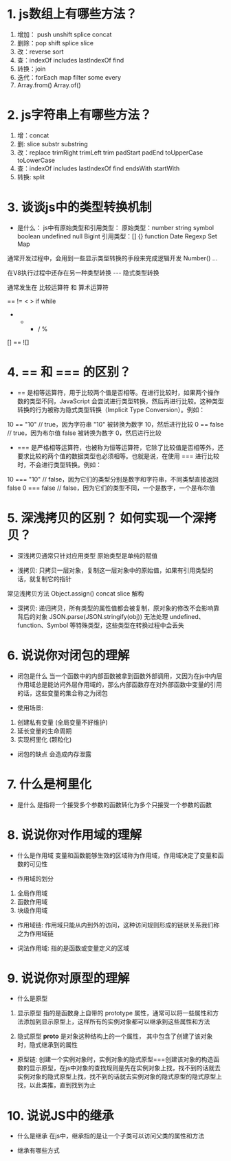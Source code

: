 # 1. js数组上有哪些方法？
1. 增加： push  unshift  splice  concat
2. 删除：pop  shift  splice  slice
3. 改：reverse sort  
4. 查：indexOf includes  lastIndexOf  find
5. 转换：join
6. 迭代：forEach  map  filter  some  every 
7. Array.from()   Array.of()


# 2. js字符串上有哪些方法？
1. 增：concat
2. 删: slice  substr  substring
3. 改：replace  trimRight  trimLeft  trim   padStart  padEnd  toUpperCase toLowerCase
4. 查：indexOf includes lastIndexOf find  endsWith  startWith
5. 转换: split

# 3. 谈谈js中的类型转换机制
- 是什么：
js中有原始类型和引用类型：
原始类型：number  string  symbol  boolean  undefined  null  Bigint 
引用类型：[]  {}  function  Date  Regexp  Set  Map

通常开发过程中，会用到一些显示类型转换的手段来完成逻辑开发
Number() ...

在V8执行过程中还存在另一种类型转换 --- 隐式类型转换

通常发生在  比较运算符  和  算术运算符

==  !=  <  >  if  while

+ - * / %


[] == ![]  


# 4. == 和 === 的区别？

- == 是相等运算符，用于比较两个值是否相等。在进行比较时，如果两个操作数的类型不同，JavaScript 会尝试进行类型转换，然后再进行比较。这种类型转换的行为被称为隐式类型转换（Implicit Type Conversion）。例如：

10 == "10" // true，因为字符串 "10" 被转换为数字 10，然后进行比较
0 == false // true，因为布尔值 false 被转换为数字 0，然后进行比较

- === 是严格相等运算符，也被称为恒等运算符，它除了比较值是否相等外，还要求比较的两个值的数据类型也必须相等。也就是说，在使用 === 进行比较时，不会进行类型转换。例如：

10 === "10" // false，因为它们的类型分别是数字和字符串，不同类型直接返回 false
0 === false // false，因为它们的类型不同，一个是数字，一个是布尔值

# 5. 深浅拷贝的区别？ 如何实现一个深拷贝？
- 深浅拷贝通常只针对应用类型 
  原始类型是单纯的赋值

- 浅拷贝: 只拷贝一层对象，复制这一层对象中的原始值，如果有引用类型的话，就复制它的指针

常见浅拷贝方法
  Object.assign()  concat  slice  解构

- 深拷贝: 递归拷贝，所有类型的属性值都会被复制，原对象的修改不会影响靠背后的对象
  JSON.parse(JSON.stringify(obj)) 无法处理 undefined、function、Symbol 等特殊类型，这些类型在转换过程中会丢失
  
# 6. 说说你对闭包的理解
- 闭包是什么 
当一个函数中的内部函数被拿到函数外部调用，又因为在js中内层作用域总是能访问外层作用域的，那么内部函数存在对外部函数中变量的引用的话，这些变量的集合称之为闭包

- 使用场景:
 1. 创建私有变量  (全局变量不好维护)
 2. 延长变量的生命周期
 3. 实现柯里化 (颗粒化)

- 闭包的缺点
会造成内存泄露

# 7. 什么是柯里化
- 是什么
是指将一个接受多个参数的函数转化为多个只接受一个参数的函数

# 8. 说说你对作用域的理解
- 什么是作用域
变量和函数能够生效的区域称为作用域，作用域决定了变量和函数的可见性

- 作用域的划分
 1. 全局作用域 
 2. 函数作用域 
 3. 块级作用域 

- 作用域链: 作用域只能从内到外的访问，这种访问规则形成的链状关系我们称之为作用域链

- 词法作用域: 指的是函数或变量定义的区域

# 9. 说说你对原型的理解
- 什么是原型
 1. 显示原型 指的是函数身上自带的 prototype 属性，通常可以将一些属性和方法添加到显示原型上，这样所有的实例对象都可以继承到这些属性和方法

 2. 隐式原型 __proto__ 是对象这种结构上的一个属性， 其中包含了创建了该对象时，隐式继承到的属性

 - 原型链: 创建一个实例对象时，实例对象的隐式原型===创建该对象的构造函数的显示原型，在js中对象的查找规则是先在实例对象上找，找不到的话就去实例对象的隐式原型上找，找不到的话就去实例对象的隐式原型的隐式原型上找，以此类推，直到找到为止

# 10. 说说JS中的继承
- 什么是继承
在js中，继承指的是让一个子类可以访问父类的属性和方法

- 继承有哪些方式
